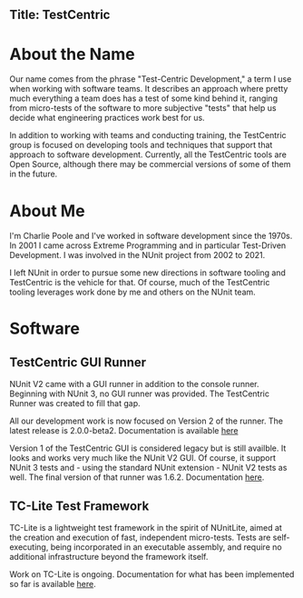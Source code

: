 Title: TestCentric
---
# About the Name

Our name comes from the phrase "Test-Centric Development," a term I use when working with software teams. It describes an approach where pretty much everything a team does has a test of some kind behind it, ranging from micro-tests of the software to more subjective "tests" that help us decide what engineering practices work best for us.

In addition to working with teams and conducting training, the TestCentric group is focused on developing tools and techniques that support that approach to software development. Currently, all the TestCentric tools are Open Source, although there may be commercial versions of some of them in the future.

# About Me

I'm Charlie Poole and I've worked in software development since the 1970s. In 2001 I came across Extreme Programming and in particular Test-Driven Development. I was involved in the NUnit project from 2002 to 2021.

I left NUnit in order to pursue some new directions in software tooling and TestCentric is the vehicle for that. Of course, much of the TestCentric tooling leverages work done by me and others on the NUnit team.

# Software

## TestCentric GUI Runner

NUnit V2 came with a GUI runner in addition to the console runner. Beginning with NUnit 3, no GUI runner was provided. The TestCentric Runner was created to fill that gap.

All our development work is now focused on Version 2 of the runner. The latest release is 2.0.0-beta2. Documentation is available [here](/testcentric-gui)

Version 1 of the TestCentric GUI is considered legacy but is still availble. It looks and works very much like the NUnit V2 GUI. Of course, it support NUnit 3 tests and - using the standard NUnit extension - NUnit V2 tests as well. The final version of that runner was 1.6.2. Documentation [here](/testcentric-gui-version1).

## TC-Lite Test Framework

TC-Lite is a lightweight test framework in the spirit of NUnitLite, aimed at the creation and execution of fast, independent micro-tests. Tests are self-executing, being incorporated in an executable assembly, and require no additional infrastructure beyond the framework itself.

Work on TC-Lite is ongoing. Documentation for what has been implemented so far is available [here](/tc-lite).

<!-- ## TestCentric Framework

This is still on the drawing board, so I won't say much about it.

Generally, I'm thinking of carrying forward some of NUnit's syntactic innovations in a slightly expanded form and separating the assertion facility from the test framework itself. I would also like to allow users to choose among alternate sets of features for different kinds of testing - micro-tests versus functional testing, for example.

Many of the ideas that have been germinating around this new framework were nurtured by folks in the Lonely Coaches Sodality group.

## TestCentric Extension for Visual Studio

This is a bit more futuristic and will build on the experimental GUI to create a true VS extension (not an adapter) for running tests. This will allow the user to have the same views of tests either within VS or in a standalone GUI.

I have not yet decided whether this will be Open Source, commercial or dual-licensed using two different versions.

## TestCentric Test Engine

I'll be evaluating whether the NUnit engine can be used to carry out all the goals of the other projects. If necessary, a separate engine will be created. -->